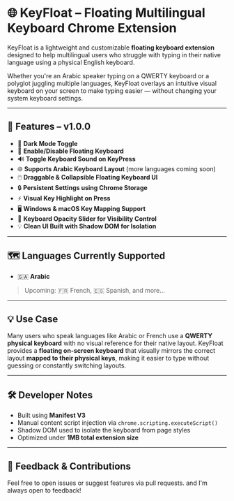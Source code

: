 # 🌐 KeyFloat – Floating Multilingual Keyboard Chrome Extension

KeyFloat is a lightweight and customizable **floating keyboard extension** designed to help multilingual users who struggle with typing in their native language using a physical English keyboard. 

Whether you're an Arabic speaker typing on a QWERTY keyboard or a polyglot juggling multiple languages, KeyFloat overlays an intuitive visual keyboard on your screen to make typing easier — without changing your system keyboard settings.

---

## 🎯 Features – v1.0.0

- 🌙 **Dark Mode Toggle**
- 🔘 **Enable/Disable Floating Keyboard**
- 🔊 **Toggle Keyboard Sound on KeyPress**
- 🌐 **Supports Arabic Keyboard Layout** (more languages coming soon)
- 🖱️ **Draggable & Collapsible Floating Keyboard UI**
- 🔒 **Persistent Settings using Chrome Storage**
- ⚡ **Visual Key Highlight on Press**
- 🖥️ **Windows & macOS Key Mapping Support**
- 🧩 **Keyboard Opacity Slider for Visibility Control**
- 💡 **Clean UI Built with Shadow DOM for Isolation**

---

## 🗺️ Languages Currently Supported
- 🇸🇦 **Arabic**
> Upcoming: 🇫🇷 French, 🇪🇸 Spanish, and more...

---

## 💡 Use Case

Many users who speak languages like Arabic or French use a **QWERTY physical keyboard** with no visual reference for their native layout. KeyFloat provides a **floating on-screen keyboard** that visually mirrors the correct layout **mapped to their physical keys**, making it easier to type without guessing or constantly switching layouts.

---

## 🛠️ Developer Notes

- Built using **Manifest V3**
- Manual content script injection via `chrome.scripting.executeScript()`
- Shadow DOM used to isolate the keyboard from page styles
- Optimized under **1MB total extension size**

---

## 💬 Feedback & Contributions

Feel free to open issues or suggest features via pull requests. and I'm always open to feedback!
